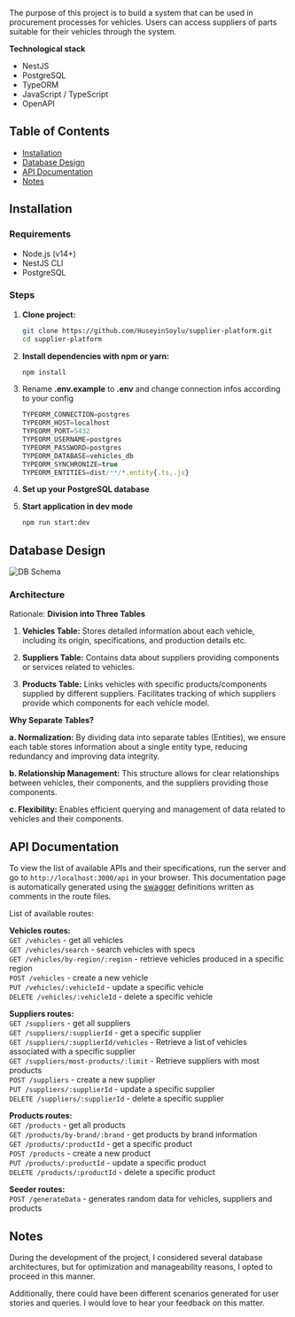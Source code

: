 The purpose of this project is to build a system that can be used in procurement processes for vehicles. Users can access suppliers of parts suitable for their vehicles through the system.

**Technological stack**

- NestJS
- PostgreSQL
- TypeORM
- JavaScript / TypeScript
- OpenAPI

## Table of Contents

- [Installation](#installation)
- [Database Design](#database-design)
- [API Documentation](#api-documentation)
- [Notes](#Notes)

## Installation

### Requirements

- Node.js (v14+)
- NestJS CLI
- PostgreSQL

### Steps

1. **Clone project:**

   ```bash
   git clone https://github.com/HuseyinSoylu/supplier-platform.git
   cd supplier-platform
   ```

2. **Install dependencies with npm or yarn:**

   ```bash
   npm install
   ```

3. Rename **.env.example** to **.env** and change connection infos according to your config

   ```js
   TYPEORM_CONNECTION=postgres
   TYPEORM_HOST=localhost
   TYPEORM_PORT=5432
   TYPEORM_USERNAME=postgres
   TYPEORM_PASSWORD=postgres
   TYPEORM_DATABASE=vehicles_db
   TYPEORM_SYNCHRONIZE=true
   TYPEORM_ENTITIES=dist/**/*.entity{.ts,.js}
   ```

4. **Set up your PostgreSQL database**
5. **Start application in dev mode**

   ```bash
   npm run start:dev
   ```

## Database Design

![DB Schema](https://github.com/HuseyinSoylu/supplier-platform/assets/24354858/e1d69cc6-c251-4ac0-8110-a2dddfc196a5)

### Architecture

Rationale: **Division into Three Tables**

1. **Vehicles Table:**
   Stores detailed information about each vehicle, including its origin, specifications, and production details etc.

2. **Suppliers Table:**
   Contains data about suppliers providing components or services related to vehicles.

3. **Products Table:**
   Links vehicles with specific products/components supplied by different suppliers.
   Facilitates tracking of which suppliers provide which components for each vehicle model.

**Why Separate Tables?**

**a. Normalization:** By dividing data into separate tables (Entities), we ensure each table stores information about a single entity type, reducing redundancy and improving data integrity.

**b. Relationship Management:** This structure allows for clear relationships between vehicles, their components, and the suppliers providing those components.

**c. Flexibility:** Enables efficient querying and management of data related to vehicles and their components.

## API Documentation

To view the list of available APIs and their specifications, run the server and go to `http://localhost:3000/api` in your browser. This documentation page is automatically generated using the [swagger](https://swagger.io/) definitions written as comments in the route files.

List of available routes:

**Vehicles routes:**\
`GET /vehicles` - get all vehicles\
`GET /vehicles/search` - search vehicles with specs\
`GET /vehicles/by-region/:region` - retrieve vehicles produced in a specific region\
`POST /vehicles` - create a new vehicle\
`PUT /vehicles/:vehicleId` - update a specific vehicle\
`DELETE /vehicles/:vehicleId` - delete a specific vehicle

**Suppliers routes:**\
`GET /suppliers` - get all suppliers\
`GET /suppliers/:supplierId` - get a specific supplier\
`GET /suppliers/:supplierId/vehicles` - Retrieve a list of vehicles associated with a specific supplier\
`GET /suppliers/most-products/:limit` - Retrieve suppliers with most products\
`POST /suppliers` - create a new supplier\
`PUT /suppliers/:supplierId` - update a specific supplier\
`DELETE /suppliers/:supplierId` - delete a specific supplier

**Products routes:**\
`GET /products` - get all products\
`GET /products/by-brand/:brand` - get products by brand information\
`GET /products/:productId` - get a specific product\
`POST /products` - create a new product\
`PUT /products/:productId` - update a specific product\
`DELETE /products/:productId` - delete a specific product

**Seeder routes:**\
`POST /generateData` - generates random data for vehicles, suppliers and products

## Notes

During the development of the project, I considered several database architectures, but for optimization and manageability reasons, I opted to proceed in this manner.

Additionally, there could have been different scenarios generated for user stories and queries. I would love to hear your feedback on this matter.
